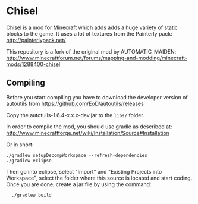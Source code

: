 Chisel
=======

Chisel is a mod for Minecraft which adds adds a huge variety of static blocks to 
the game. It uses a lot of textures from the Painterly pack: http://painterlypack.net/

This repository is a fork of the original mod by AUTOMATIC_MAIDEN:
  http://www.minecraftforum.net/forums/mapping-and-modding/minecraft-mods/1288400-chisel


Compiling
---------

Before you start compiling you have to download the developer version of autoutils from 
  https://github.com/EoD/autoutils/releases

Copy the autotuils-1.6.4-x.x.x-dev.jar to the `libs/` folder.


In order to compile the mod, you should use gradle as described at:
  http://www.minecraftforge.net/wiki/Installation/Source#Installation


Or in short:
```
./gradlew setupDecompWorkspace --refresh-dependencies
./gradlew eclipse
```
Then go into eclipse, select "Import" and "Existing Projects into Workspace", select 
the folder where this source is located and start coding. Once you are done, create a 
jar file by using the command:

```
  ./gradlew build
```
